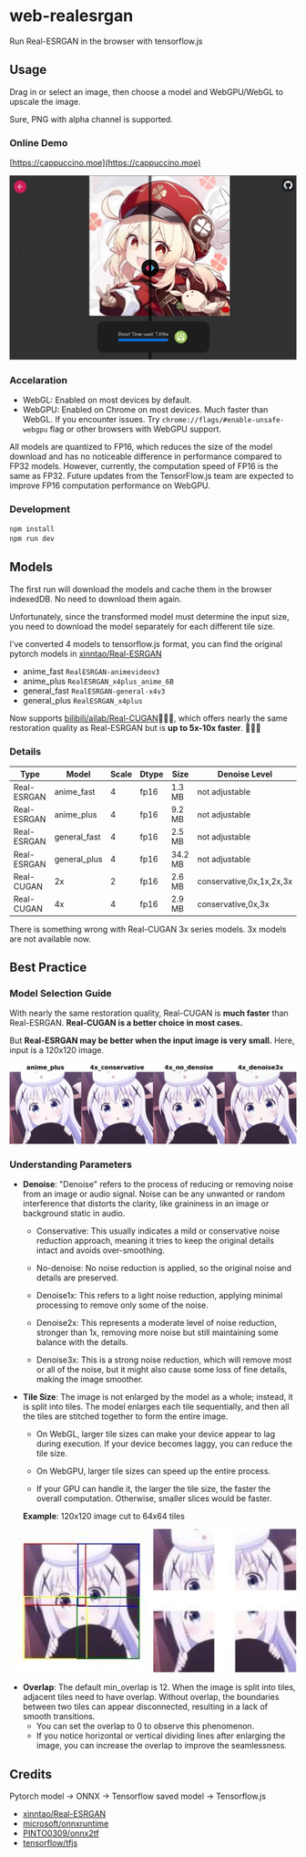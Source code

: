 # web-realesrgan

Run Real-ESRGAN in the browser with tensorflow.js

## Usage

Drag in or select an image, then choose a model and WebGPU/WebGL to upscale the image.

Sure, PNG with alpha channel is supported.

### Online Demo

[https://cappuccino.moe](https://cappuccino.moe)

![demo](./src/assets/demo.jpg)

### Accelaration

- WebGL: Enabled on most devices by default.
- WebGPU: Enabled on Chrome on most devices. Much faster than WebGL. If you encounter issues. Try `chrome://flags/#enable-unsafe-webgpu` flag or other browsers with WebGPU support.

All models are quantized to FP16, which reduces the size of the model download and has no noticeable difference in performance compared to FP32 models. However, currently, the computation speed of FP16 is the same as FP32. Future updates from the TensorFlow.js team are expected to improve FP16 computation performance on WebGPU.

### Development

```bash
npm install
npm run dev
```

## Models

The first run will download the models and cache them in the browser indexedDB. No need to download them again.

Unfortunately, since the transformed model must determine the input size, you need to download the model separately for each different tile size.

I've converted 4 models to tensorflow.js format, you can find the original pytorch models in [xinntao/Real-ESRGAN](https://github.com/xinntao/Real-ESRGAN)

- anime_fast `RealESRGAN-animevideov3`
- anime_plus `RealESRGAN_x4plus_anime_6B`
- general_fast `RealESRGAN-general-x4v3`
- general_plus `RealESRGAN_x4plus`

Now supports [bilibili/ailab/Real-CUGAN](https://github.com/bilibili/ailab/tree/main/Real-CUGAN)🎉🎉🎉, which offers nearly the same restoration quality as Real-ESRGAN but is **up to 5x-10x faster**. 🥳🥳🥳

### Details

| Type        | Model        | Scale | Dtype | Size    | Denoise Level            |
| ----------- | ------------ | ----- | ----- | ------- | ------------------------ |
| Real-ESRGAN | anime_fast   | 4     | fp16  | 1.3 MB  | not adjustable           |
| Real-ESRGAN | anime_plus   | 4     | fp16  | 9.2 MB  | not adjustable           |
| Real-ESRGAN | general_fast | 4     | fp16  | 2.5 MB  | not adjustable           |
| Real-ESRGAN | general_plus | 4     | fp16  | 34.2 MB | not adjustable           |
| Real-CUGAN  | 2x           | 2     | fp16  | 2.6 MB  | conservative,0x,1x,2x,3x |
| Real-CUGAN  | 4x           | 4     | fp16  | 2.9 MB  | conservative,0x,3x       |

There is something wrong with Real-CUGAN 3x series models. 3x models are not available now.

## Best Practice

### Model Selection Guide

With nearly the same restoration quality, Real-CUGAN is **much faster** than Real-ESRGAN. **Real-CUGAN is a better choice in most cases.**

But **Real-ESRGAN may be better when the input image is very small.** Here, input is a 120x120 image.

![example1](./src/assets/example1.jpg)

### Understanding Parameters

- **Denoise**: "Denoise" refers to the process of reducing or removing noise from an image or audio signal. Noise can be any unwanted or random interference that distorts the clarity, like graininess in an image or background static in audio.

  - Conservative: This usually indicates a mild or conservative noise reduction approach, meaning it tries to keep the original details intact and avoids over-smoothing.

  - No-denoise: No noise reduction is applied, so the original noise and details are preserved.

  - Denoise1x: This refers to a light noise reduction, applying minimal processing to remove only some of the noise.

  - Denoise2x: This represents a moderate level of noise reduction, stronger than 1x, removing more noise but still maintaining some balance with the details.

  - Denoise3x: This is a strong noise reduction, which will remove most or all of the noise, but it might also cause some loss of fine details, making the image smoother.

- **Tile Size**: The image is not enlarged by the model as a whole; instead, it is split into tiles. The model enlarges each tile sequentially, and then all the tiles are stitched together to form the entire image.

  - On WebGL, larger tile sizes can make your device appear to lag during execution. If your device becomes laggy, you can reduce the tile size.
  - On WebGPU, larger tile sizes can speed up the entire process.

  - If your GPU can handle it, the larger the tile size, the faster the overall computation. Otherwise, smaller slices would be faster.

  **Example**: 120x120 image cut to 64x64 tiles

![example2](./src/assets/example2.jpg)

- **Overlap**: The default min_overlap is 12. When the image is split into tiles, adjacent tiles need to have overlap. Without overlap, the boundaries between two tiles can appear disconnected, resulting in a lack of smooth transitions.
  - You can set the overlap to 0 to observe this phenomenon.
  - If you notice horizontal or vertical dividing lines after enlarging the image, you can increase the overlap to improve the seamlessness.

## Credits

Pytorch model -> ONNX -> Tensorflow saved model -> Tensorflow.js

- [xinntao/Real-ESRGAN](https://github.com/xinntao/Real-ESRGAN)
- [microsoft/onnxruntime](https://github.com/microsoft/onnxruntime)
- [PINTO0309/onnx2tf](https://github.com/PINTO0309/onnx2tf)
- [tensorflow/tfjs](https://github.com/tensorflow/tfjs)
